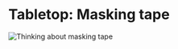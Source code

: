 # Tabletop: Masking tape

![Thinking about masking tape](https://grant-uploader.s3.amazonaws.com/2025-02-19-07-25-09-2000.jpg)